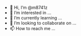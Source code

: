 - 👋 Hi, I’m @m8741z
- 👀 I’m interested in ...
- 🌱 I’m currently learning ...
- 💞️ I’m looking to collaborate on ...
- 📫 How to reach me ...

<!---
m8741z/m8741z is a ✨ special ✨ repository because its `README.md` (this file) appears on your GitHub profile.
You can click the Preview link to take a look at your changes.
--->

